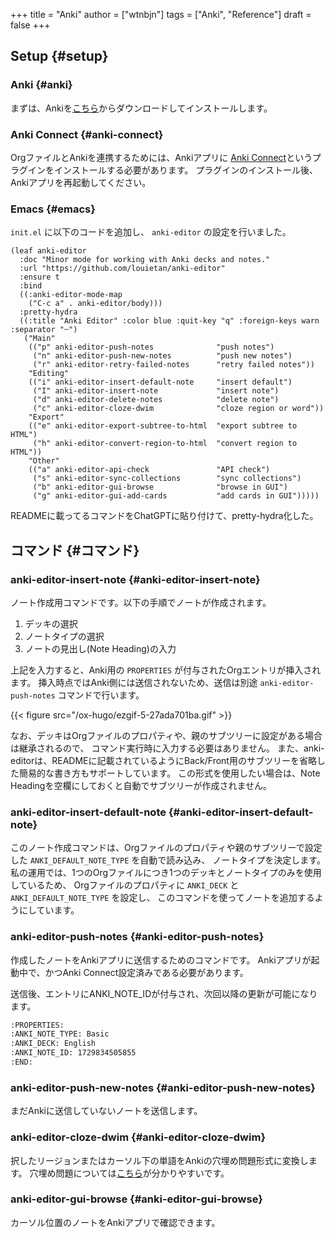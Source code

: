 +++
title = "Anki"
author = ["wtnbjn"]
tags = ["Anki", "Reference"]
draft = false
+++

## Setup {#setup}


### Anki {#anki}

まずは、Ankiを[こちら](https://apps.ankiweb.net/)からダウンロードしてインストールします。


### Anki Connect {#anki-connect}

OrgファイルとAnkiを連携するためには、Ankiアプリに [Anki Connect](https://foosoft.net/projects/anki-connect/)というプラグインをインストールする必要があります。
プラグインのインストール後、Ankiアプリを再起動してください。


### Emacs {#emacs}

`init.el` に以下のコードを追加し、 `anki-editor` の設定を行いました。

```emacs-lisp
(leaf anki-editor
  :doc "Minor mode for working with Anki decks and notes."
  :url "https://github.com/louietan/anki-editor"
  :ensure t
  :bind
  ((:anki-editor-mode-map
    ("C-c a" . anki-editor/body)))
  :pretty-hydra
  ((:title "Anki Editor" :color blue :quit-key "q" :foreign-keys warn :separator "╌")
   ("Main"
    (("p" anki-editor-push-notes              "push notes")
     ("n" anki-editor-push-new-notes          "push new notes")
     ("r" anki-editor-retry-failed-notes      "retry failed notes"))
    "Editing"
    (("i" anki-editor-insert-default-note     "insert default")
     ("I" anki-editor-insert-note             "insert note")
     ("d" anki-editor-delete-notes            "delete note")
     ("c" anki-editor-cloze-dwim              "cloze region or word"))
    "Export"
    (("e" anki-editor-export-subtree-to-html  "export subtree to HTML")
     ("h" anki-editor-convert-region-to-html  "convert region to HTML"))
    "Other"
    (("a" anki-editor-api-check               "API check")
     ("s" anki-editor-sync-collections        "sync collections")
     ("b" anki-editor-gui-browse              "browse in GUI")
     ("g" anki-editor-gui-add-cards           "add cards in GUI")))))
```

READMEに載ってるコマンドをChatGPTに貼り付けて、pretty-hydra化した。


## コマンド {#コマンド}


### anki-editor-insert-note {#anki-editor-insert-note}

ノート作成用コマンドです。以下の手順でノートが作成されます。

1.  デッキの選択
2.  ノートタイプの選択
3.  ノートの見出し(Note Heading)の入力

上記を入力すると、Anki用の `PROPERTIES` が付与されたOrgエントリが挿入されます。
挿入時点ではAnki側には送信されないため、送信は別途 `anki-editor-push-notes` コマンドで行います。

{{< figure src="/ox-hugo/ezgif-5-27ada701ba.gif" >}}

なお、デッキはOrgファイルのプロパティや、親のサブツリーに設定がある場合は継承されるので、
コマンド実行時に入力する必要はありません。
また、anki-editorは、READMEに記載されているようにBack/Front用のサブツリーを省略した簡易的な書き方もサポートしています。
この形式を使用したい場合は、Note Headingを空欄にしておくと自動でサブツリーが作成されません。


### anki-editor-insert-default-note {#anki-editor-insert-default-note}

このノート作成コマンドは、Orgファイルのプロパティや親のサブツリーで設定した `ANKI_DEFAULT_NOTE_TYPE` を自動で読み込み、
ノートタイプを決定します。
私の運用では、1つのOrgファイルにつき1つのデッキとノートタイプのみを使用しているため、
Orgファイルのプロパティに `ANKI_DECK` と `ANKI_DEFAULT_NOTE_TYPE` を設定し、
このコマンドを使ってノートを追加するようにしています。


### anki-editor-push-notes {#anki-editor-push-notes}

作成したノートをAnkiアプリに送信するためのコマンドです。
Ankiアプリが起動中で、かつAnki Connect設定済みである必要があります。

送信後、エントリにANKI_NOTE_IDが付与され、次回以降の更新が可能になります。

```org
:PROPERTIES:
:ANKI_NOTE_TYPE: Basic
:ANKI_DECK: English
:ANKI_NOTE_ID: 1729834505855
:END:
```


### anki-editor-push-new-notes {#anki-editor-push-new-notes}

まだAnkiに送信していないノートを送信します。


### anki-editor-cloze-dwim {#anki-editor-cloze-dwim}

択したリージョンまたはカーソル下の単語をAnkiの穴埋め問題形式に変換します。
穴埋め問題については[こちら](https://rs.luminousspice.com/cloze-deletion/)が分かりやすいです。


### anki-editor-gui-browse {#anki-editor-gui-browse}

カーソル位置のノートをAnkiアプリで確認できます。

